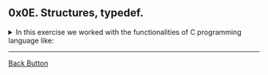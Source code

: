 ## 0x0E. Structures, typedef.

<details>
<summary>In this exercise we worked with the functionalities of C programming language like: </summary>
<br>

- Structures
- Typedef

</details>

---

[Back Button](https://github.com/FatChicken277/holbertonschool-low_level_programming)